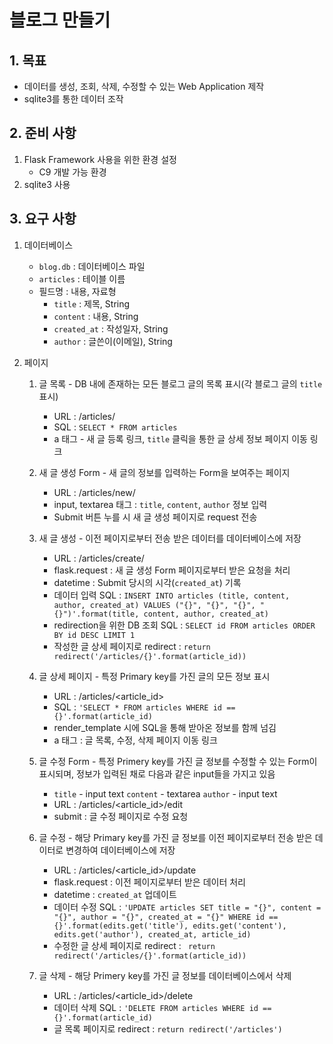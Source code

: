 # 블로그 만들기

## 1. 목표

- 데이터를 생성, 조회, 삭제, 수정할 수 있는 Web Application 제작
- sqlite3를 통한 데이터 조작



## 2. 준비 사항

1. Flask Framework 사용을 위한 환경 설정
   - C9 개발 가능 환경
2. sqlite3 사용



## 3. 요구 사항

1. 데이터베이스
   - `blog.db` : 데이터베이스 파일
   - `articles` : 테이블 이름
   - 필드명 : 내용, 자료형
     - `title` : 제목, String
     - `content` : 내용, String
     - `created_at` : 작성일자, String
     - `author` : 글쓴이(이메일), String



2. 페이지

   1. 글 목록 - DB 내에 존재하는 모든 블로그 글의 목록 표시(각 블로그 글의 `title` 표시)
      - URL : /articles/
      - SQL : `SELECT * FROM articles`
      -  a 태그 - 새 글 등록 링크, `title` 클릭을 통한 글 상세 정보 페이지 이동 링크

   

   2. 새 글 생성 Form - 새 글의 정보를 입력하는 Form을 보여주는 페이지
      - URL : /articles/new/
      - input, textarea 태그 : `title`, `content`, `author` 정보 입력
      - Submit 버튼 누를 시 새 글 생성 페이지로 request 전송

   

   3. 새 글 생성 - 이전 페이지로부터 전송 받은 데이터를 데이터베이스에 저장
      - URL : /articles/create/
      - flask.request : 새 글 생성 Form 페이지로부터 받은 요청을 처리
      - datetime : Submit 당시의 시각(`created_at`) 기록
      - 데이터 입력 SQL : `INSERT INTO articles (title, content, author, created_at) VALUES ("{}", "{}", "{}", "{}")'.format(title, content, author, created_at)`
      - redirection을 위한 DB 조회 SQL : `SELECT id FROM articles ORDER BY id DESC LIMIT 1`
      - 작성한 글 상세 페이지로 redirect : `return redirect('/articles/{}'.format(article_id))`

   

   4. 글 상세 페이지 - 특정 Primary key를 가진 글의 모든 정보 표시
      - URL : /articles/<article_id>
      - SQL : `'SELECT * FROM articles WHERE id == {}'.format(article_id)`
      - render_template 시에 SQL을 통해 받아온 정보를 함께 넘김
      - a 태그 : 글 목록, 수정, 삭제 페이지 이동 링크

   

   5. 글 수정 Form - 특정 Primery key를 가진 글 정보를 수정할 수 있는 Form이 표시되며, 정보가 입력된 채로 다음과 같은 input들을 가지고 있음
      - `title` - input text
        `content` - textarea
        `author` - input text
      - URL : /articles/<article_id>/edit
      - submit : 글 수정 페이지로 수정 요청

   

   6. 글 수정 - 해당 Primary key를 가진 글 정보를 이전 페이지로부터 전송 받은 데이터로 변경하여 데이터베이스에 저장
      - URL : /articles/<article_id>/update
      - flask.request : 이전 페이지로부터 받은 데이터 처리
      - datetime : `created_at` 업데이트
      - 데이터 수정 SQL : `'UPDATE articles SET title = "{}", content = "{}", author = "{}", created_at = "{}" WHERE id == {}'.format(edits.get('title'), edits.get('content'), edits.get('author'), created_at, article_id)`
      - 수정한 글 상세 페이지로 redirect : ` return redirect('/articles/{}'.format(article_id))`

   

   7. 글 삭제 - 해당 Primery key를 가진 글 정보를 데이터베이스에서 삭제
      - URL : /articles/<article_id>/delete
      - 데이터 삭제 SQL : `'DELETE FROM articles WHERE id == {}'.format(article_id)`
      - 글 목록 페이지로 redirect : `return redirect('/articles')`